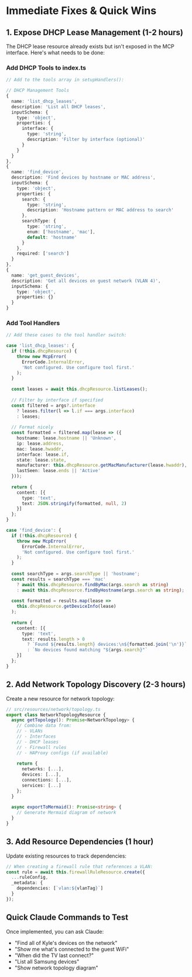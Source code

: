# Immediate Fixes & Quick Wins

## 1. Expose DHCP Lease Management (1-2 hours)

The DHCP lease resource already exists but isn't exposed in the MCP interface. Here's what needs to be done:

### Add DHCP Tools to index.ts

```typescript
// Add to the tools array in setupHandlers():

// DHCP Management Tools
{
  name: 'list_dhcp_leases',
  description: 'List all DHCP leases',
  inputSchema: {
    type: 'object',
    properties: {
      interface: { 
        type: 'string', 
        description: 'Filter by interface (optional)' 
      }
    }
  }
},
{
  name: 'find_device',
  description: 'Find devices by hostname or MAC address',
  inputSchema: {
    type: 'object',
    properties: {
      search: { 
        type: 'string', 
        description: 'Hostname pattern or MAC address to search' 
      },
      searchType: {
        type: 'string',
        enum: ['hostname', 'mac'],
        default: 'hostname'
      }
    },
    required: ['search']
  }
},
{
  name: 'get_guest_devices',
  description: 'Get all devices on guest network (VLAN 4)',
  inputSchema: {
    type: 'object',
    properties: {}
  }
}
```

### Add Tool Handlers

```typescript
// Add these cases to the tool handler switch:

case 'list_dhcp_leases': {
  if (!this.dhcpResource) {
    throw new McpError(
      ErrorCode.InternalError,
      'Not configured. Use configure tool first.'
    );
  }
  
  const leases = await this.dhcpResource.listLeases();
  
  // Filter by interface if specified
  const filtered = args?.interface 
    ? leases.filter(l => l.if === args.interface)
    : leases;
  
  // Format nicely
  const formatted = filtered.map(lease => ({
    hostname: lease.hostname || 'Unknown',
    ip: lease.address,
    mac: lease.hwaddr,
    interface: lease.if,
    state: lease.state,
    manufacturer: this.dhcpResource.getMacManufacturer(lease.hwaddr),
    lastSeen: lease.ends || 'Active'
  }));
  
  return {
    content: [{
      type: 'text',
      text: JSON.stringify(formatted, null, 2)
    }]
  };
}

case 'find_device': {
  if (!this.dhcpResource) {
    throw new McpError(
      ErrorCode.InternalError,
      'Not configured. Use configure tool first.'
    );
  }
  
  const searchType = args.searchType || 'hostname';
  const results = searchType === 'mac'
    ? await this.dhcpResource.findByMac(args.search as string)
    : await this.dhcpResource.findByHostname(args.search as string);
  
  const formatted = results.map(lease => 
    this.dhcpResource.getDeviceInfo(lease)
  );
  
  return {
    content: [{
      type: 'text',
      text: results.length > 0
        ? `Found ${results.length} devices:\n${formatted.join('\n')}`
        : `No devices found matching "${args.search}"`
    }]
  };
}
```

## 2. Add Network Topology Discovery (2-3 hours)

Create a new resource for network topology:

```typescript
// src/resources/network/topology.ts
export class NetworkTopologyResource {
  async getTopology(): Promise<NetworkTopology> {
    // Combine data from:
    // - VLANs
    // - Interfaces
    // - DHCP leases
    // - Firewall rules
    // - HAProxy configs (if available)
    
    return {
      networks: [...],
      devices: [...],
      connections: [...],
      services: [...]
    };
  }
  
  async exportToMermaid(): Promise<string> {
    // Generate Mermaid diagram of network
  }
}
```

## 3. Add Resource Dependencies (1 hour)

Update existing resources to track dependencies:

```typescript
// When creating a firewall rule that references a VLAN:
const rule = await this.firewallRuleResource.create({
  ...ruleConfig,
  _metadata: {
    dependencies: [`vlan:${vlanTag}`]
  }
});
```

## Quick Claude Commands to Test

Once implemented, you can ask Claude:

- "Find all of Kyle's devices on the network"
- "Show me what's connected to the guest WiFi"
- "When did the TV last connect?"
- "List all Samsung devices"
- "Show network topology diagram"